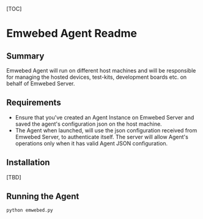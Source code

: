 [TOC]
# Emwebed Agent Readme

## Summary
Emwebed Agent will run on different host machines and will be responsible for managing the hosted devices, test-kits, development boards etc. on behalf of Emwebed Server.

## Requirements
- Ensure that you've created an Agent Instance on Emwebed Server and saved the agent's configuration json on the host machine.
- The Agent when launched, will use the json configuration received from Emwebed Server, to authenticate itself. The server will allow Agent's operations only when it has valid Agent JSON configuration.

## Installation
[TBD]

## Running the Agent


```python
python emwebed.py
```
